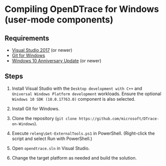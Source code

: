 # Compiling OpenDTrace for Windows (user-mode components)

## Requirements

* [Visual Studio 2017](https://visualstudio.microsoft.com/vs/community/) (or newer)
* [Git for Windows](https://git-scm.com/download/win)
* [Windows 10 Anniversary Update](https://blogs.windows.com/windowsexperience/2016/08/02/how-to-get-the-windows-10-anniversary-update/#GD97Eq04wJA7S4P7.97) (or newer)

## Steps

1. Install Visual Studio with the `Desktop development with C++` and `Universal Windows Platform development` workloads. Ensure the optional `Windows 10 SDK (10.0.17763.0)` component is also selected.

2. Install Git for Windows.

3. Clone the repository (`git clone https://github.com/microsoft/DTrace-on-Windows`).

4. Execute `releng\Get-ExternalTools.ps1` in PowerShell. (Right-click the script and select Run with PowerShell.)

5. Open `opendtrace.sln` in Visual Studio.

6. Change the target platform as needed and build the solution.